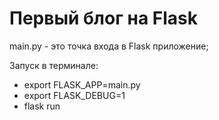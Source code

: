 # Первый блог на Flask

main.py - это точка входа в Flask приложение;

Запуск в терминале:
* export FLASK_APP=main.py
* export FLASK_DEBUG=1
* flask run